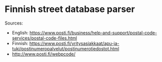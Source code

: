 # Finnish street database parser

Sources:
* English: https://www.posti.fi/business/help-and-support/postal-code-services/postal-code-files.html
* Finnish: https://www.posti.fi/yritysasiakkaat/apu-ja-tuki/postinumeropalvelut/postinumerotiedostot.html
* http://www.posti.fi/webpcode/
